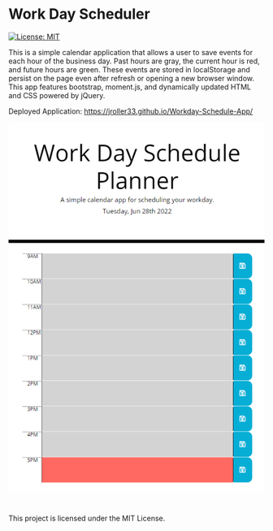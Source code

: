 # Work Day Scheduler
[![License: MIT](https://img.shields.io/badge/License-MIT-blue.svg)](https://opensource.org/licenses/MIT)


This is a simple calendar application that allows a user to save events for each hour of the business day. Past hours are gray, the current hour is red, and future hours are green.
These events are stored in localStorage and persist on the page even after refresh or opening a new browser window. This app features bootstrap, moment.js, and dynamically updated HTML and CSS powered by jQuery.

Deployed Application: https://jroller33.github.io/Workday-Schedule-App/

![Screenshot](./assets/screenshot.png "Screenshot")
#
This project is licensed under the MIT License.